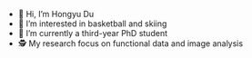 - 👋 Hi, I’m Hongyu Du
- 💪 I’m interested in basketball and skiing
- 🌱 I’m currently a third-year PhD student
- 🕵 My research focus on functional data and image analysis

<!---
HongyuDu2/HongyuDu2 is a ✨ special ✨ repository because its `README.md` (this file) appears on your GitHub profile.
You can click the Preview link to take a look at your changes.
--->
